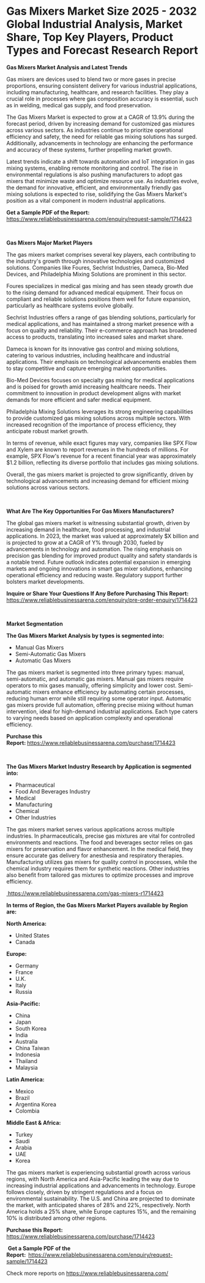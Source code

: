 <p><h1>Gas Mixers Market Size 2025 - 2032 Global Industrial Analysis, Market Share, Top Key Players, Product Types and Forecast Research Report</h1></p><p><strong>Gas Mixers Market Analysis and Latest Trends</strong></p>
<p><p>Gas mixers are devices used to blend two or more gases in precise proportions, ensuring consistent delivery for various industrial applications, including manufacturing, healthcare, and research facilities. They play a crucial role in processes where gas composition accuracy is essential, such as in welding, medical gas supply, and food preservation.</p><p>The Gas Mixers Market is expected to grow at a CAGR of 13.9% during the forecast period, driven by increasing demand for customized gas mixtures across various sectors. As industries continue to prioritize operational efficiency and safety, the need for reliable gas mixing solutions has surged. Additionally, advancements in technology are enhancing the performance and accuracy of these systems, further propelling market growth.</p><p>Latest trends indicate a shift towards automation and IoT integration in gas mixing systems, enabling remote monitoring and control. The rise in environmental regulations is also pushing manufacturers to adopt gas mixers that minimize waste and optimize resource use. As industries evolve, the demand for innovative, efficient, and environmentally friendly gas mixing solutions is expected to rise, solidifying the Gas Mixers Market's position as a vital component in modern industrial applications.</p></p>
<p><strong>Get a Sample PDF of the Report:&nbsp;</strong> <a href="https://www.reliablebusinessarena.com/enquiry/request-sample/1714423?utm_campaign=3566&utm_medium=2&utm_source=Github&utm_content=ia&utm_term=10042025&utm_id=gas-mixers">https://www.reliablebusinessarena.com/enquiry/request-sample/1714423</a></p>
<p>&nbsp;</p>
<p><strong>Gas Mixers Major Market Players</strong></p>
<p><p>The gas mixers market comprises several key players, each contributing to the industry's growth through innovative technologies and customized solutions. Companies like Foures, Sechrist Industries, Dameca, Bio-Med Devices, and Philadelphia Mixing Solutions are prominent in this sector.</p><p>Foures specializes in medical gas mixing and has seen steady growth due to the rising demand for advanced medical equipment. Their focus on compliant and reliable solutions positions them well for future expansion, particularly as healthcare systems evolve globally.</p><p>Sechrist Industries offers a range of gas blending solutions, particularly for medical applications, and has maintained a strong market presence with a focus on quality and reliability. Their e-commerce approach has broadened access to products, translating into increased sales and market share.</p><p>Dameca is known for its innovative gas control and mixing solutions, catering to various industries, including healthcare and industrial applications. Their emphasis on technological advancements enables them to stay competitive and capture emerging market opportunities.</p><p>Bio-Med Devices focuses on specialty gas mixing for medical applications and is poised for growth amid increasing healthcare needs. Their commitment to innovation in product development aligns with market demands for more efficient and safer medical equipment.</p><p>Philadelphia Mixing Solutions leverages its strong engineering capabilities to provide customized gas mixing solutions across multiple sectors. With increased recognition of the importance of process efficiency, they anticipate robust market growth.</p><p>In terms of revenue, while exact figures may vary, companies like SPX Flow and Xylem are known to report revenues in the hundreds of millions. For example, SPX Flow's revenue for a recent financial year was approximately $1.2 billion, reflecting its diverse portfolio that includes gas mixing solutions.</p><p>Overall, the gas mixers market is projected to grow significantly, driven by technological advancements and increasing demand for efficient mixing solutions across various sectors.</p></p>
<p>&nbsp;</p>
<p><strong>What Are The Key Opportunities For Gas Mixers Manufacturers?</strong></p>
<p><p>The global gas mixers market is witnessing substantial growth, driven by increasing demand in healthcare, food processing, and industrial applications. In 2023, the market was valued at approximately $X billion and is projected to grow at a CAGR of Y% through 2030, fueled by advancements in technology and automation. The rising emphasis on precision gas blending for improved product quality and safety standards is a notable trend. Future outlook indicates potential expansion in emerging markets and ongoing innovations in smart gas mixer solutions, enhancing operational efficiency and reducing waste. Regulatory support further bolsters market developments.</p></p>
<p><strong>Inquire or Share Your Questions If Any Before Purchasing This Report:</strong> <a href="https://www.reliablebusinessarena.com/enquiry/pre-order-enquiry/1714423?utm_campaign=3566&utm_medium=2&utm_source=Github&utm_content=ia&utm_term=10042025&utm_id=gas-mixers">https://www.reliablebusinessarena.com/enquiry/pre-order-enquiry/1714423</a></p>
<p>&nbsp;</p>
<p><strong>Market Segmentation</strong></p>
<p><strong>The Gas Mixers Market Analysis by types is segmented into:</strong></p>
<p><ul><li>Manual Gas Mixers</li><li>Semi-Automatic Gas Mixers</li><li>Automatic Gas Mixers</li></ul></p>
<p><p>The gas mixers market is segmented into three primary types: manual, semi-automatic, and automatic gas mixers. Manual gas mixers require operators to mix gases manually, offering simplicity and lower cost. Semi-automatic mixers enhance efficiency by automating certain processes, reducing human error while still requiring some operator input. Automatic gas mixers provide full automation, offering precise mixing without human intervention, ideal for high-demand industrial applications. Each type caters to varying needs based on application complexity and operational efficiency.</p></p>
<p><strong>Purchase this Report:&nbsp;</strong><a href="https://www.reliablebusinessarena.com/purchase/1714423?utm_campaign=3566&utm_medium=2&utm_source=Github&utm_content=ia&utm_term=10042025&utm_id=gas-mixers">https://www.reliablebusinessarena.com/purchase/1714423</a></p>
<p>&nbsp;</p>
<p><strong>The Gas Mixers Market Industry Research by Application is segmented into:</strong></p>
<p><ul><li>Pharmaceutical</li><li>Food And Beverages Industry</li><li>Medical</li><li>Manufacturing</li><li>Chemical</li><li>Other Industries</li></ul></p>
<p><p>The gas mixers market serves various applications across multiple industries. In pharmaceuticals, precise gas mixtures are vital for controlled environments and reactions. The food and beverages sector relies on gas mixers for preservation and flavor enhancement. In the medical field, they ensure accurate gas delivery for anesthesia and respiratory therapies. Manufacturing utilizes gas mixers for quality control in processes, while the chemical industry requires them for synthetic reactions. Other industries also benefit from tailored gas mixtures to optimize processes and improve efficiency.</p></p>
<p><a href="https://www.reliablebusinessarena.com/gas-mixers-r1714423?utm_campaign=3566&utm_medium=2&utm_source=Github&utm_content=ia&utm_term=10042025&utm_id=gas-mixers">&nbsp;https://www.reliablebusinessarena.com/gas-mixers-r1714423</a></p>
<p><strong>In terms of Region, the Gas Mixers Market Players available by Region are:</strong></p>
<p>
    <p> <strong> North America: </strong>
        <ul>
            <li>United States</li>
            <li>Canada</li>
        </ul>
        </p> 
    <p> <strong> Europe: </strong>
        <ul>
            <li>Germany</li>
            <li>France</li>
            <li>U.K.</li>
            <li>Italy</li>
            <li>Russia</li>
        </ul>
        </p> 
    <p> <strong> Asia-Pacific: </strong>
        <ul>
            <li>China</li>
            <li>Japan</li>
            <li>South Korea</li>
            <li>India</li>
            <li>Australia</li>
            <li>China Taiwan</li>
            <li>Indonesia</li>
            <li>Thailand</li>
            <li>Malaysia</li>
        </ul>
        </p> 
    <p> <strong> Latin America: </strong>
        <ul>
            <li>Mexico</li>
            <li>Brazil</li>
            <li>Argentina Korea</li>
            <li>Colombia</li>
        </ul>
        </p> 
    <p> <strong> Middle East & Africa: </strong>
        <ul>
            <li>Turkey</li>
            <li>Saudi</li>
            <li>Arabia</li>
            <li>UAE</li>
            <li>Korea</li>
        </ul>
    </p>
    </p>
<p><p>The gas mixers market is experiencing substantial growth across various regions, with North America and Asia-Pacific leading the way due to increasing industrial applications and advancements in technology. Europe follows closely, driven by stringent regulations and a focus on environmental sustainability. The U.S. and China are projected to dominate the market, with anticipated shares of 28% and 22%, respectively. North America holds a 25% share, while Europe captures 15%, and the remaining 10% is distributed among other regions.</p></p>
<p><strong>Purchase this Report: </strong><a href="https://www.reliablebusinessarena.com/purchase/1714423?utm_campaign=3566&utm_medium=2&utm_source=Github&utm_content=ia&utm_term=10042025&utm_id=gas-mixers">https://www.reliablebusinessarena.com/purchase/1714423</a></p>
<p>&nbsp;<strong>Get a Sample PDF of the Report:&nbsp;&nbsp;</strong><a href="https://www.reliablebusinessarena.com/enquiry/request-sample/1714423?utm_campaign=3566&utm_medium=2&utm_source=Github&utm_content=ia&utm_term=10042025&utm_id=gas-mixers">https://www.reliablebusinessarena.com/enquiry/request-sample/1714423</a></p>
<p><strong></strong></p>
<p>Check more reports on <a href="https://www.reliablebusinessarena.com/?utm_campaign=3566&utm_medium=2&utm_source=Github&utm_content=ia&utm_term=10042025&utm_id=gas-mixers">https://www.reliablebusinessarena.com/</a></p>
